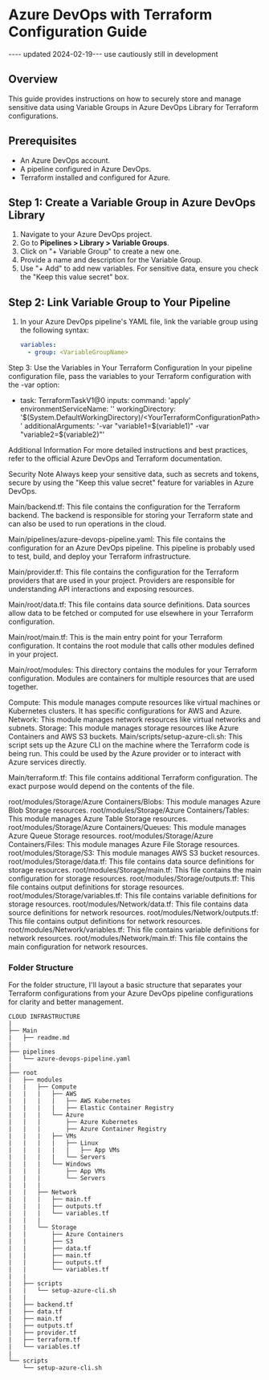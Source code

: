 # Azure DevOps with Terraform Configuration Guide
---- updated 2024-02-19--- use cautiously still in development
## Overview
This guide provides instructions on how to securely store and manage sensitive data using Variable Groups in Azure DevOps Library for Terraform configurations. 

## Prerequisites
- An Azure DevOps account.
- A pipeline configured in Azure DevOps.
- Terraform installed and configured for Azure.

## Step 1: Create a Variable Group in Azure DevOps Library

1. Navigate to your Azure DevOps project.
2. Go to **Pipelines > Library > Variable Groups**.
3. Click on "+ Variable Group" to create a new one.
4. Provide a name and description for the Variable Group.
5. Use "+ Add" to add new variables. For sensitive data, ensure you check the "Keep this value secret" box.

## Step 2: Link Variable Group to Your Pipeline

1. In your Azure DevOps pipeline's YAML file, link the variable group using the following syntax:

   ```yaml
   variables:
     - group: <VariableGroupName>

Step 3: Use the Variables in Your Terraform Configuration
In your pipeline configuration file, pass the variables to your Terraform configuration with the -var option:

- task: TerraformTaskV1@0
  inputs:
    command: 'apply'
    environmentServiceName: '<YourServiceConnectionName>'
    workingDirectory: '$(System.DefaultWorkingDirectory)/<YourTerraformConfigurationPath>'
    additionalArguments: '-var "variable1=$(variable1)" -var "variable2=$(variable2)"'


Additional Information
For more detailed instructions and best practices, refer to the official Azure DevOps and Terraform documentation.

Security Note
Always keep your sensitive data, such as secrets and tokens, secure by using the "Keep this value secret" feature for variables in Azure DevOps.

Main/backend.tf: This file contains the configuration for the Terraform backend. The backend is responsible for storing your Terraform state and can also be used to run operations in the cloud.

Main/pipelines/azure-devops-pipeline.yaml: This file  contains the configuration for an Azure DevOps pipeline. This pipeline is probably used to test, build, and deploy your Terraform infrastructure.

Main/provider.tf: This file contains the configuration for the Terraform providers that are used in your project. Providers are responsible for understanding API interactions and exposing resources.

Main/root/data.tf: This file contains data source definitions. Data sources allow data to be fetched or computed for use elsewhere in your Terraform configuration.

Main/root/main.tf: This is the main entry point for your Terraform configuration. It  contains the root module that calls other modules defined in your project.

Main/root/modules: This directory contains the modules for your Terraform configuration. Modules are containers for multiple resources that are used together.

Compute: This module manages compute resources like virtual machines or Kubernetes clusters. It has specific configurations for AWS and Azure.
Network: This module manages network resources like virtual networks and subnets.
Storage: This module manages storage resources like Azure Containers and AWS S3 buckets.
Main/scripts/setup-azure-cli.sh: This script  sets up the Azure CLI on the machine where the Terraform code is being run. This could be used by the Azure provider or to interact with Azure services directly.

Main/terraform.tf: This file  contains additional Terraform configuration. The exact purpose would depend on the contents of the file.

root/modules/Storage/Azure Containers/Blobs: This module manages Azure Blob Storage resources.
root/modules/Storage/Azure Containers/Tables: This module manages Azure Table Storage resources.
root/modules/Storage/Azure Containers/Queues: This module manages Azure Queue Storage resources.
root/modules/Storage/Azure Containers/Files: This module manages Azure File Storage resources.
root/modules/Storage/S3: This module manages AWS S3 bucket resources.
root/modules/Storage/data.tf: This file contains data source definitions for storage resources.
root/modules/Storage/main.tf: This file contains the main configuration for storage resources.
root/modules/Storage/outputs.tf: This file contains output definitions for storage resources.
root/modules/Storage/variables.tf: This file contains variable definitions for storage resources.
root/modules/Network/data.tf: This file contains data source definitions for network resources.
root/modules/Network/outputs.tf: This file contains output definitions for network resources.
root/modules/Network/variables.tf: This file contains variable definitions for network resources.
root/modules/Network/main.tf: This file contains the main configuration for network resources.

### Folder Structure

For the folder structure, I'll layout a basic structure that separates your Terraform configurations from your Azure DevOps pipeline configurations for clarity and better management.
```
CLOUD INFRASTRUCTURE
|
├── Main
|   ├── readme.md
|
├── pipelines
|   └── azure-devops-pipeline.yaml
|
├── root
|   ├── modules
|   |   ├── Compute
|   |   |   ├── AWS
|   |   |   |   ├── AWS Kubernetes
|   |   |   |   ├── Elastic Container Registry
|   |   |   └── Azure
|   |   |       ├── Azure Kubernetes
|   |   |       ├── Azure Container Registry
|   |   |   ├── VMs
|   |   |   |   ├── Linux
|   |   |   |   |   ├── App VMs
|   |   |   |   └── Servers
|   |   |   └── Windows
|   |   |       ├── App VMs
|   |   |       └── Servers
|   |   |
|   |   ├── Network
|   |   |   ├── main.tf
|   |   |   ├── outputs.tf
|   |   |   └── variables.tf
|   |   |
|   |   └── Storage
|   |       ├── Azure Containers
|   |       ├── S3
|   |       ├── data.tf
|   |       ├── main.tf
|   |       ├── outputs.tf
|   |       └── variables.tf
|   |
|   ├── scripts
|   |   └── setup-azure-cli.sh
|   |
|   ├── backend.tf
|   ├── data.tf
|   ├── main.tf
|   ├── outputs.tf
|   ├── provider.tf
|   ├── terraform.tf
|   └── variables.tf
|
└── scripts
    └── setup-azure-cli.sh
```
